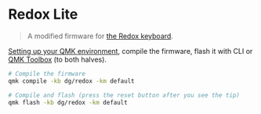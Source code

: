 # Redox Lite

> A modified firmware for [the Redox keyboard](https://github.com/mattdibi/redox-keyboard).

[Setting up your QMK environment](https://docs.qmk.fm/#/newbs_getting_started), compile the firmware, flash it with CLI or [QMK Toolbox](https://github.com/qmk/qmk_toolbox) (to both halves).

```sh
# Compile the firmware
qmk compile -kb dg/redox -km default

# Compile and flash (press the reset button after you see the tip)
qmk flash -kb dg/redox -km default
```
